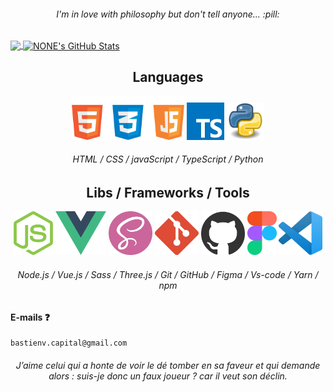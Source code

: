 <h6 align="center">I'm in love with philosophy but don't tell anyone... :pill:</h6>

<a href="https://github.com/BastienVanhove?tab=repositories">
  <img align="center" src="https://github-readme-stats.vercel.app/api/top-langs/?username=BastienVanhove&theme=material-dark&langs_count=3" />
</a>
<a href="https://github.com/BastienVanhove?tab=repositories">
  <img align="center" src="https://github-readme-stats.vercel.app/api?username=BastienVanhove&show_icons=true&theme=material-dark&line_height=27" alt="NONE's GitHub Stats" />
</a>

<h2 align="center">Languages</h2>

<div style="flex" align="center">
    <img height="70px" src="image/web.png">
    <img height="60px" src="image/ts.jpg">
    <img height="60px" src="image/python.png">
</div>
<h6 align="center">
HTML / CSS / javaScript / TypeScript / Python
</h6>

<h2 align="center">Libs / Frameworks / Tools</h2>
<div style="flex" align="center">
    <img height="70px" src="image/node.png">
    <img height="70px" src="image/vue.png">
    <img height="70px" src="image/sass.png">
    <img height="70px" src="image/git.png">
    <img height="70px" src="image/GitHub.png">
    <img height="70px" src="image/figma.png">
    <img height="70px" src="image/vsCode.png">
</div>
<h6 align="center">Node.js / Vue.js / Sass / Three.js / Git / GitHub / Figma / Vs-code / Yarn / npm</h6>

#### E-mails :question:
    bastienv.capital@gmail.com

<h6 align="center"> 
J’aime celui qui a honte de voir le dé tomber en sa faveur et qui demande alors : suis-je donc un faux joueur ? car il veut son déclin.
</h6>
